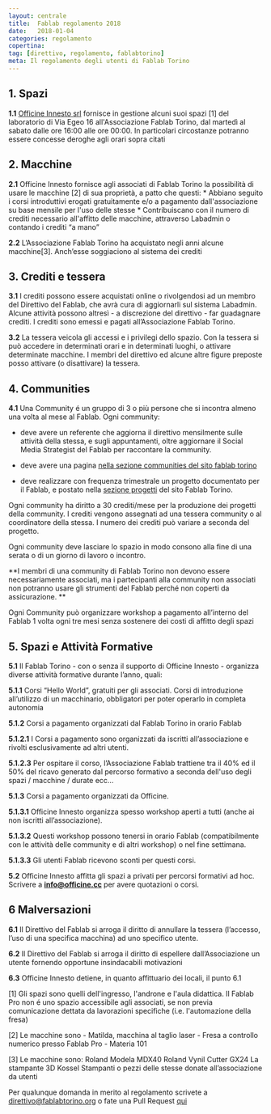 ```yaml
---
layout: centrale
title:  Fablab regolamento 2018
date:   2018-01-04
categories: regolamento
copertina:
tag: [direttivo, regolamento, fablabtorino]
meta: Il regolamento degli utenti di Fablab Torino
---
```

## 1. Spazi

**1.1** [Officine Innesto srl](http://officine.cc/) fornisce in gestione alcuni suoi spazi [1] del laboratorio di Via Egeo 16 all'Associazione Fablab Torino, dal martedì al sabato dalle ore 16:00 alle ore 00:00.
In particolari circostanze potranno essere concesse deroghe agli orari sopra citati

## 2. Macchine

**2.1** Officine Innesto fornisce agli associati di Fablab Torino la possibilità di usare le macchine [2] di sua proprietà, a patto che questi:
    * Abbiano seguito i corsi introduttivi erogati gratuitamente e/o a pagamento dall'associazione su base mensile per l'uso delle stesse
    * Contribuiscano con il numero di crediti necessario all'affitto delle macchine, attraverso Labadmin o contando i crediti “a mano”

**2.2** L’Associazione Fablab Torino ha acquistato negli anni alcune macchine[3]. Anch’esse soggiaciono al sistema dei crediti

## 3. Crediti e tessera

**3.1** I crediti possono essere acquistati online o rivolgendosi ad un membro del Direttivo del Fablab, che avrà cura di aggiornarli sul sistema Labadmin. Alcune attività possono altresì - a discrezione del direttivo - far guadagnare crediti. I crediti sono emessi e pagati all’Associazione Fablab Torino.

**3.2** La tessera veicola gli accessi e i privilegi dello spazio. Con la tessera si può accedere in determinati orari e in determinati luoghi, o attivare determinate macchine. I membri del direttivo ed alcune altre figure preposte posso attivare (o disattivare) la tessera.

## 4. Communities

**4.1** Una Community é un gruppo di 3 o più persone che si incontra almeno una volta al mese al Fablab.
Ogni community:
* deve avere un referente che aggiorna il direttivo mensilmente sulle attività della stessa, e sugli appuntamenti, oltre aggiornare il Social  Media Strategist del Fablab per raccontare la community.

* deve avere una pagina [nella sezione communities del sito fablab torino](http://fablabtorino.org/communities/)

* deve realizzare con frequenza trimestrale un progetto documentato per il Fablab, e postato nella [sezione progetti](http://fablabtorino.org/progetti/) del sito Fablab Torino.

Ogni community ha diritto a 30 crediti/mese per la produzione dei progetti della community. I crediti vengono assegnati ad una tessera community o al coordinatore della stessa. I numero dei crediti può variare a seconda del progetto.

Ogni community deve lasciare lo spazio in modo consono alla fine di una serata o di un giorno di lavoro o incontro.

**I membri di una community di Fablab Torino non devono essere necessariamente associati, ma i partecipanti alla community non associati non potranno usare gli strumenti del Fablab perché non coperti da assicurazione. **

Ogni Community può organizzare workshop a pagamento all’interno del Fablab 1 volta ogni tre mesi senza sostenere dei costi di affitto degli spazi

## 5. Spazi e Attività Formative

**5.1** Il Fablab Torino - con o senza il supporto di Officine Innesto - organizza diverse attività formative durante l’anno, quali:

**5.1.1** Corsi “Hello World”, gratuiti per gli associati. Corsi di introduzione all’utilizzo di un macchinario, obbligatori per poter operarlo in completa autonomia

**5.1.2**  Corsi a pagamento organizzati dal Fablab Torino in orario Fablab

**5.1.2.1** I Corsi a pagamento sono organizzati da iscritti all’associazione e rivolti esclusivamente ad altri utenti.

**5.1.2.3** Per ospitare il corso, l’Associazione Fablab trattiene tra il 40% ed il 50% del ricavo generato dal percorso formativo a seconda dell'uso degli spazi / macchine / durate ecc...

**5.1.3** Corsi a pagamento organizzati da Officine.

**5.1.3.1** Officine Innesto organizza spesso workshop aperti a tutti (anche ai non iscritti all’associazione).

**5.1.3.2** Questi workshop possono tenersi in orario Fablab (compatibilmente con le attività delle community e di altri workshop) o nel fine settimana.

**5.1.3.3** Gli utenti Fablab ricevono sconti per questi corsi.

**5.2** Officine Innesto affitta gli spazi a privati per percorsi formativi ad hoc. Scrivere a **info@officine.cc** per avere quotazioni o corsi.

## 6 Malversazioni

**6.1** Il Direttivo del Fablab si arroga il diritto di annullare la tessera (l’accesso, l’uso di una specifica macchina) ad uno specifico utente.

**6.2** Il Direttivo del Fablab si arroga il diritto di espellere dall’Associazione un utente fornendo opportune insindacabili motivazioni

**6.3** Officine Innesto detiene, in quanto affittuario dei locali, il punto 6.1  

[1] Gli spazi sono quelli dell'ingresso, l'androne e l'aula didattica. Il Fablab Pro non é uno spazio accessibile agli associati, se non previa comunicazione dettata da lavorazioni specifiche (i.e. l'automazione della fresa)

[2] Le macchine sono
    - Matilda, macchina al taglio laser
    - Fresa a controllo numerico presso Fablab Pro
    - Materia 101

[3] Le macchine sono:
Roland Modela MDX40
Roland Vynil Cutter GX24
La stampante 3D Kossel
Stampanti o pezzi delle stesse donate all’associazione da utenti

Per qualunque domanda in merito al regolamento scrivete a direttivo@fablabtorino.org o fate una Pull Request [qui](https://github.com/FablabTorino/fablabtorino-site/blob/gh-pages/_posts/2018-01-03-Fabregolamento.md)
